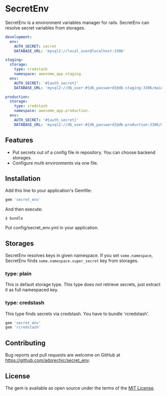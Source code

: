 # SecretEnv
SecretEnv is a environment variables manager for rails. SecretEnv can resolve secret variables from storages.

```yaml
development:
  env:
    AUTH_SECRET: secret
    DATABASE_URL: 'mysql2://local_user@localhost:3306'

staging:
  storage:
    type: credstash
    namespace: awesome_app.staging.
  env:
    AUTH_SECRET: '#{auth_secret}'
    DATABASE_URL: 'mysql2://db_user:#{db_password}@db-staging:3306/main?read_timeout=10&encoding=utf8'

production:
  storage:
    type: credstash
    namespace: awesome_app.production.
  env:
    AUTH_SECRET: '#{auth_secret}'
    DATABASE_URL: 'mysql2://db_user:#{db_password}@db-production:3306/main?read_timeout=10&encoding=utf8'
```

## Features
- Put secrets out of a config file in repository. You can choose backend storages.
- Configure multi environments via one file.

## Installation

Add this line to your application's Gemfile:

```ruby
gem 'secret_env'
```

And then execute:

    $ bundle

Put config/secret_env.yml in your application.

## Storages
SecretEnv resolves keys in given namespace. If you set `some.namespace`, SecretEnv finds `some.namespace.super_secret` key from storages.

### type: plain
This is default storage type. This type does not retrieve secrets, just extract it as full namespaced key.

### type: credstash
This type finds secrets via credstash. You have to bundle 'rcredstash'.

```ruby
gem 'secret_env'
gem 'rcredstash'
```


## Contributing

Bug reports and pull requests are welcome on GitHub at https://github.com/adorechic/secret_env.


## License

The gem is available as open source under the terms of the [MIT License](http://opensource.org/licenses/MIT).
